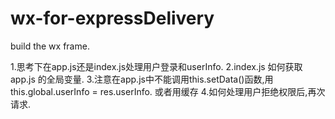 # wx-for-expressDelivery
build the wx frame.

1.思考下在app.js还是index.js处理用户登录和userInfo.
2.index.js 如何获取 app.js 的全局变量.
3.注意在app.js中不能调用this.setData()函数,用this.global.userInfo = res.userInfo. 或者用缓存
4.如何处理用户拒绝权限后,再次请求.